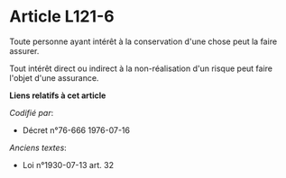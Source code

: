 # Article L121-6

Toute personne ayant intérêt à la conservation d'une chose peut la faire assurer.

Tout intérêt direct ou indirect à la non-réalisation d'un risque peut faire l'objet d'une assurance.

**Liens relatifs à cet article**

_Codifié par_:

  - Décret n°76-666 1976-07-16

_Anciens textes_:

  - Loi n°1930-07-13 art. 32
